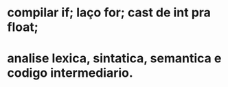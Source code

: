 # compilar if; laço for; cast de int pra float; 

# analise lexica, sintatica, semantica e codigo intermediario.
